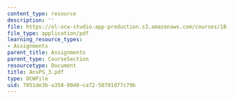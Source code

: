 ```yaml
---
content_type: resource
description: ''
file: https://ol-ocw-studio-app-production.s3.amazonaws.com/courses/18-04-complex-variables-with-applications-fall-1999/7051de3ba3589040ca7250791d77c79b_AnsPS_3.pdf
file_type: application/pdf
learning_resource_types:
- Assignments
parent_title: Assignments
parent_type: CourseSection
resourcetype: Document
title: AnsPS_3.pdf
type: OCWFile
uid: 7051de3b-a358-9040-ca72-50791d77c79b
---
```

